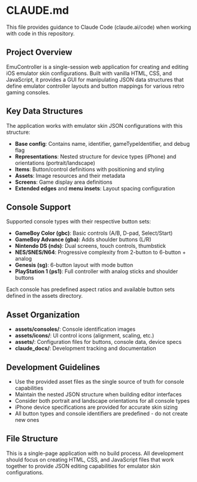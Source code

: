 # CLAUDE.md

This file provides guidance to Claude Code (claude.ai/code) when working with code in this repository.

## Project Overview

EmuController is a single-session web application for creating and editing iOS emulator skin configurations. Built with vanilla HTML, CSS, and JavaScript, it provides a GUI for manipulating JSON data structures that define emulator controller layouts and button mappings for various retro gaming consoles.

## Key Data Structures

The application works with emulator skin JSON configurations with this structure:
- **Base config**: Contains name, identifier, gameTypeIdentifier, and debug flag
- **Representations**: Nested structure for device types (iPhone) and orientations (portrait/landscape)
- **Items**: Button/control definitions with positioning and styling
- **Assets**: Image resources and their metadata
- **Screens**: Game display area definitions
- **Extended edges** and **menu insets**: Layout spacing configuration

## Console Support

Supported console types with their respective button sets:
- **GameBoy Color (gbc)**: Basic controls (A/B, D-pad, Select/Start)
- **GameBoy Advance (gba)**: Adds shoulder buttons (L/R)
- **Nintendo DS (nds)**: Dual screens, touch controls, thumbstick
- **NES/SNES/N64**: Progressive complexity from 2-button to 6-button + analog
- **Genesis (sg)**: 6-button layout with mode button
- **PlayStation 1 (ps1)**: Full controller with analog sticks and shoulder buttons

Each console has predefined aspect ratios and available button sets defined in the assets directory.

## Asset Organization

- **assets/consoles/**: Console identification images
- **assets/icons/**: UI control icons (alignment, scaling, etc.)
- **assets/**: Configuration files for buttons, console data, device specs
- **claude_docs/**: Development tracking and documentation

## Development Guidelines

- Use the provided asset files as the single source of truth for console capabilities
- Maintain the nested JSON structure when building editor interfaces
- Consider both portrait and landscape orientations for all console types
- iPhone device specifications are provided for accurate skin sizing
- All button types and console identifiers are predefined - do not create new ones

## File Structure

This is a single-page application with no build process. All development should focus on creating HTML, CSS, and JavaScript files that work together to provide JSON editing capabilities for emulator skin configurations.